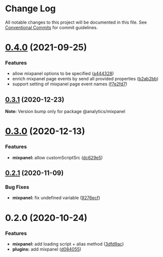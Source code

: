 # Change Log

All notable changes to this project will be documented in this file.
See [Conventional Commits](https://conventionalcommits.org) for commit guidelines.

# [0.4.0](https://github.com/DavidWells/analytics/compare/@analytics/mixpanel@0.3.1...@analytics/mixpanel@0.4.0) (2021-09-25)


### Features

* allow mixpanel options to be specified ([a444328](https://github.com/DavidWells/analytics/commit/a444328))
* enrich mixpanel page events by send all provided properties ([b2ab2bb](https://github.com/DavidWells/analytics/commit/b2ab2bb))
* support setting of mixpanel page event names ([f7e2fd7](https://github.com/DavidWells/analytics/commit/f7e2fd7))





## [0.3.1](https://github.com/DavidWells/analytics/compare/@analytics/mixpanel@0.3.0...@analytics/mixpanel@0.3.1) (2020-12-23)

**Note:** Version bump only for package @analytics/mixpanel





# [0.3.0](https://github.com/DavidWells/analytics/compare/@analytics/mixpanel@0.2.1...@analytics/mixpanel@0.3.0) (2020-12-13)


### Features

* **mixpanel:** allow customScriptSrc ([dc629e5](https://github.com/DavidWells/analytics/commit/dc629e5))





## [0.2.1](https://github.com/DavidWells/analytics/compare/@analytics/mixpanel@0.2.0...@analytics/mixpanel@0.2.1) (2020-11-09)


### Bug Fixes

* **mixpanel:** fix undefined variable ([9276ecf](https://github.com/DavidWells/analytics/commit/9276ecf))





# 0.2.0 (2020-10-24)


### Features

* **mixpanel:** add loading script + alias method ([3dfd9ac](https://github.com/DavidWells/analytics/commit/3dfd9ac))
* **plugins:** add mixpanel ([d084055](https://github.com/DavidWells/analytics/commit/d084055))
